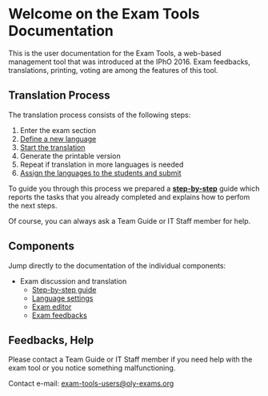 # Welcome on the Exam Tools Documentation


This is the user documentation for the Exam Tools, a web-based management tool that was introduced at the IPhO 2016. Exam feedbacks, translations, printing, voting are among the features of this tool.


## Translation Process

The translation process consists of the following steps:

1. Enter the exam section
1. [Define a new language](language_settings.md)
1. [Start the translation](exam_editor.md)
1. Generate the printable version
1. Repeat if translation in more languages is needed
1. [Assign the languages to the students and submit](assign_exams.md)

To guide you through this process we prepared a [**step-by-step**](step_by_step.md) guide which reports the tasks that you already completed and explains how to perfom the next steps.

Of course, you can always ask a Team Guide or IT Staff member for help.

## Components

Jump directly to the documentation of the individual components:

* Exam discussion and translation
    * [Step-by-step guide](step_by_step.md)
    * [Language settings](language_settings.md)
    * [Exam editor](exam_editor.md)
    * [Exam feedbacks](exam_feedbacks.md)


## Feedbacks, Help

Please contact a Team Guide or IT Staff member if you need help with the exam tool or you notice something malfunctioning.

Contact e-mail: [exam-tools-users@oly-exams.org](mailto:exam-tools-users@oly-exams.org)
